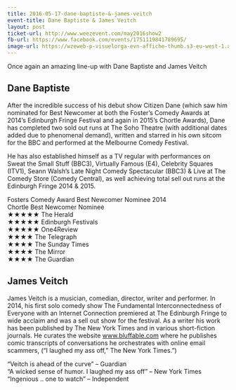 ```yaml
---
title: 2016-05-17-dane-baptiste-&-james-veitch
event-title: Dane Baptiste & James Veitch
layout: post
ticket-url: http://www.weezevent.com/may2016show2
fb-url: https://www.facebook.com/events/1751119841789695/
image-url: https://wzeweb-p-visuelorga-evn-affiche-thumb.s3-eu-west-1.amazonaws.com/affiche_159604.thumb53700.1456481625.jpg
---
```

Once again an amazing line-up with Dane Baptiste and James Veitch

## Dane Baptiste
After the incredible success of his debut show Citizen Dane (which saw him nominated for Best Newcomer at both the Foster’s Comedy Awards at 2014’s Edinburgh Fringe Festival and again in 2015’s Chortle Awards), Dane has completed two sold out runs at The Soho Theatre (with additional dates added due to phenomenal demand), written and starred in his own sitcom for the BBC and performed at the Melbourne Comedy Festival.

He has also established himself as a TV regular with performances on Sweat the Small Stuff (BBC3), Virtually Famous (E4), Celebrity Squares (ITV1), Seann Walsh’s Late Night Comedy Spectacular (BBC3) & Live at The Comedy Store (Comedy Central), as well achieving total sell out runs at the Edinburgh Fringe 2014 & 2015.

Fosters Comedy Award Best Newcomer Nominee 2014  
Chortle Best Newcomer Nominee  
★★★★★ The Herald  
★★★★★ Edinburgh Festivals  
★★★★★ One4Review  
★★★★ The Telegraph  
★★★★ The Sunday Times  
★★★★ The Mirror  
★★★★ The Guardian  

## James Veitch
James Veitch is a musician, comedian, director, writer and performer. In 2014, his first solo comedy show The Fundamental Interconnectedness of Everyone with an Internet Connection premiered at The Edinburgh Fringe to wide acclaim and was a sell out show for the festival.
As a writer his work has been published by The New York Times and in various short-fiction journals. He curates the website www.bluffable.com where he publishes comic transcripts of conversations he orchestrates with online email scammers, (“I laughed my ass off,” The New York Times.”)

“Veitch is ahead of the curve” – Guardian  
“A wicked sense of humor. I laughed my ass off” – New York Times  
“Ingenious .. one to watch” – Independent  